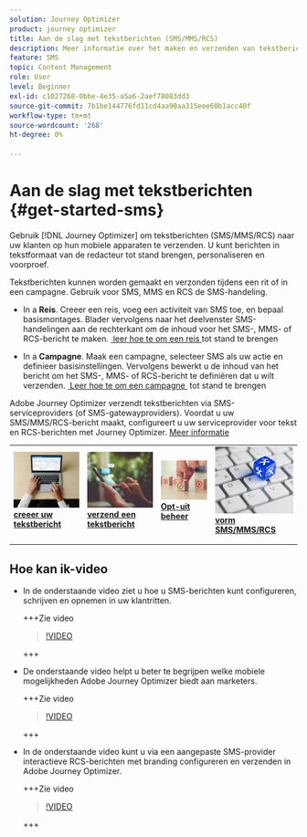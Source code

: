 ```yaml
---
solution: Journey Optimizer
product: journey optimizer
title: Aan de slag met tekstberichten (SMS/MMS/RCS)
description: Meer informatie over het maken en verzenden van tekstberichten in Journey Optimizer
feature: SMS
topic: Content Management
role: User
level: Beginner
exl-id: c1027268-0bbe-4e35-a5a6-2aef78083dd3
source-git-commit: 7b1be144776fd11cd4aa90aa315eee60b1acc40f
workflow-type: tm+mt
source-wordcount: '268'
ht-degree: 0%

---
```


# Aan de slag met tekstberichten {#get-started-sms}

Gebruik [!DNL Journey Optimizer] om tekstberichten (SMS/MMS/RCS) naar uw klanten op hun mobiele apparaten te verzenden. U kunt berichten in tekstformaat van de redacteur tot stand brengen, personaliseren en voorproef.

Tekstberichten kunnen worden gemaakt en verzonden tijdens een rit of in een campagne. Gebruik voor SMS, MMS en RCS de SMS-handeling.

* In a **Reis**. Creeer een reis, voeg een activiteit van SMS toe, en bepaal basismontages. Blader vervolgens naar het deelvenster SMS-handelingen aan de rechterkant om de inhoud voor het SMS-, MMS- of RCS-bericht te maken. [&#x200B; leer hoe te om een reis &#x200B;](../building-journeys/journey-gs.md) tot stand te brengen

* In a **Campagne**. Maak een campagne, selecteer SMS als uw actie en definieer basisinstellingen. Vervolgens bewerkt u de inhoud van het bericht om het SMS-, MMS- of RCS-bericht te definiëren dat u wilt verzenden. [&#x200B; Leer hoe te om een campagne &#x200B;](../campaigns/create-campaign.md#configure) tot stand te brengen

Adobe Journey Optimizer verzendt tekstberichten via SMS-serviceproviders (of SMS-gatewayproviders). Voordat u uw SMS/MMS/RCS-bericht maakt, configureert u uw serviceprovider voor tekst en RCS-berichten met Journey Optimizer. [Meer informatie](sms-configuration.md)

<table style="table-layout:fixed"><tr style="border: 0;">
<td>
<a href="create-sms.md">
<img alt="Lood" src="../assets/do-not-localize/sms-create.jpeg">
</a>
<div><a href="create-sms.md"><strong> creeer uw tekstbericht </strong>
</div>
<p>
</td>
<td>
<a href="send-sms.md">
<img alt="Onfrequent" src="../assets/do-not-localize/sms-sending.jpg">
</a>
<div>
<a href="send-sms.md"><strong> verzend een tekstbericht </strong></a>
</div>
<p></td>
<td>
<a href="sms-opt-out.md">
<img alt="Validatie" src="../assets/do-not-localize/sms-opt-out.jpg">
</a>
<div>
<a href="sms-opt-out.md"><strong> Opt-uit beheer </strong></a>
</div>
<p>
</td>
<td>
<a href="sms-configuration.md">
<img alt="Validatie" src="../assets/do-not-localize/sms-config.jpg">
</a>
<div>
<a href="sms-configuration.md"><strong> vorm SMS/MMS/RCS </strong></a>
</div>
<p>
</td>
</tr></table>

## Hoe kan ik-video

* In de onderstaande video ziet u hoe u SMS-berichten kunt configureren, schrijven en opnemen in uw klantritten.

  +++Zie video

  >[!VIDEO](https://video.tv.adobe.com/v/3420509?learn=on)

  +++

* De onderstaande video helpt u beter te begrijpen welke mobiele mogelijkheden Adobe Journey Optimizer biedt aan marketers.


  +++Zie video

  >[!VIDEO](https://video.tv.adobe.com/v/3426021?quality=12&learn=on)

  +++

* In de onderstaande video kunt u via een aangepaste SMS-provider interactieve RCS-berichten met branding configureren en verzenden in Adobe Journey Optimizer.


  +++Zie video

  >[!VIDEO](https://video.tv.adobe.com/v/3464755)

  +++
